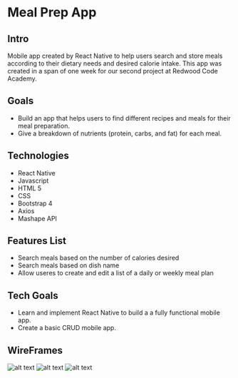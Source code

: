 # Meal Prep App

## Intro
 Mobile app created by React Native to help users search and store meals according to their dietary needs and desired calorie intake.  This app was created in a span of one week for our second project at Redwood Code Academy.

## Goals
- Build an app that helps users to find different recipes and meals for their meal preparation.
- Give a breakdown of nutrients (protein, carbs, and fat) for each meal.


## Technologies
- React Native
- Javascript
- HTML 5
- CSS
- Bootstrap 4
- Axios
- Mashape API

## Features List
- Search meals based on the number of calories desired
- Search meals based on dish name
- Allow useres to create and edit a list of a daily or weekly meal plan

## Tech Goals
- Learn and implement React Native to build a a fully functional mobile app.
- Create a basic CRUD mobile app.

## WireFrames
![alt text](https://i.imgur.com/vEoUQtm.png "Homepage")
![alt text](https://i.imgur.com/M65Nl2w.png "Pie Chart")
![alt text](https://i.imgur.com/bDlyRDQ.png "Meals List")
